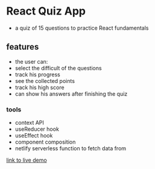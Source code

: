 # React Quiz App

- a quiz of 15 questions to practice React fundamentals

## features

- the user can:
- select the difficult of the questions
- track his progress
- see the collected points
- track his high score
- can show his answers after finishing the quiz

### tools

- context API
- useReducer hook
- useEffect hook
- component composition
- netlify serverless function to fetch data from

[link to live demo](https://react-quiz-app-app.netlify.app/)
